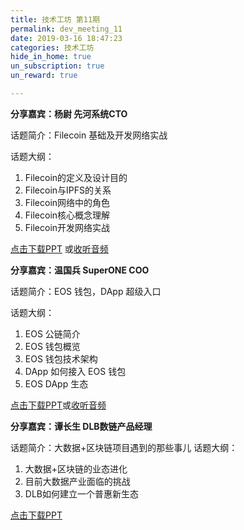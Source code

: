 ```yaml
---
title: 技术工坊 第11期
permalink: dev_meeting_11
date: 2019-03-16 18:47:23
categories: 技术工坊
hide_in_home: true
un_subscription: true
un_reward: true

---
```


**分享嘉宾：杨尉 先河系统CTO**

话题简介：Filecoin 基础及开发网络实战

话题大纲：

1. Filecoin的定义及设计目的
2. Filecoin与IPFS的关系
3. Filecoin网络中的角色
4. Filecoin核心概念理解
5. Filecoin开发网络实战


[点击下载PPT](https://img.learnblockchain.cn/pdf/filecoin_11.pdf) 或[收听音频](https://m.qlchat.com/live/channel/channelPage/2000003954872128.htm)

**分享嘉宾：温国兵 SuperONE COO**

话题简介：EOS 钱包，DApp 超级入口

话题大纲：

1. EOS 公链简介
2. EOS 钱包概览
3. EOS 钱包技术架构
4. DApp 如何接入 EOS 钱包
5. EOS DApp 生态


[点击下载PPT](https://img.learnblockchain.cn/pdf/EOS-DApp_11.pdf)或[收听音频](https://m.qlchat.com/live/channel/channelPage/2000003954872128.htm)


**分享嘉宾：谭长生 DLB数链产品经理**

话题简介：大数据+区块链项目遇到的那些事儿
话题大纲：
1. 大数据+区块链的业态进化
2. 目前大数据产业面临的挑战
3. DLB如何建立一个普惠新生态


[点击下载PPT](https://img.learnblockchain.cn/pdf/dlb_11.pdf)


